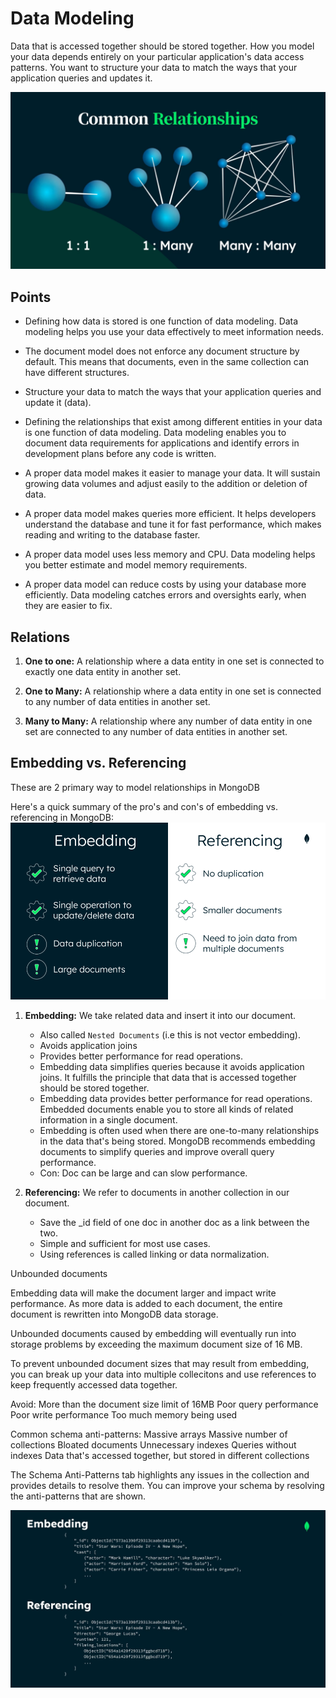 # Data Modeling

Data that is accessed together should be stored together. How you model your data depends entirely on your particular application's data access patterns. You want to structure your data to match the ways that your application queries and updates it.


<img src='./relationships.png'/>

## Points

- Defining how data is stored is one function of data modeling. Data modeling helps you use your data effectively to meet information needs.
- The document model does not enforce any document structure by default. This means that documents, even in the same collection can have different structures.
- Structure your data to match the ways that your application queries and update it (data).

- Defining the relationships that exist among different entities in your data is one function of data modeling. Data modeling enables you to document data requirements for applications and identify errors in development plans before any code is written.
- A proper data model makes it easier to manage your data. It will sustain growing data volumes and adjust easily to the addition or deletion of data.
- A proper data model makes queries more efficient. It helps developers understand the database and tune it for fast performance, which makes reading and writing to the database faster.
- A proper data model uses less memory and CPU. Data modeling helps you better estimate and model memory requirements.
- A proper data model can reduce costs by using your database more efficiently. Data modeling catches errors and oversights early, when they are easier to fix.

## Relations

1. **One to one:** A relationship where a data entity in one set is connected to exactly one data entity in another set.

2. **One to Many:** A relationship where a data entity in one set is connected to any number of data entities in another set.
3. **Many to Many:** A relationship where any number of data entity in one set are connected to any number of data entities in another set.

## Embedding vs. Referencing

These are 2 primary way to model relationships in MongoDB

Here's a quick summary of the pro's and con's of embedding vs. referencing in MongoDB:
<img src='./embedding.png'/>

1. **Embedding:** We take related data and insert it into our document.

   - Also called `Nested Documents` (i.e this is not vector embedding).
   - Avoids application joins
   - Provides better performance for read operations.
   - Embedding data simplifies queries because it avoids application joins. It fulfills the principle that data that is accessed together should be stored together.
   - Embedding data provides better performance for read operations. Embedded documents enable you to store all kinds of related information in a single document.
   - Embedding is often used when there are one-to-many relationships in the data that's being stored. MongoDB recommends embedding documents to simplify queries and improve overall query performance.
   - Con: Doc can be large and can slow performance.

2. **Referencing:** We refer to documents in another collection in our document.

   - Save the \_id field of one doc in another doc as a link between the two.
   - Simple and sufficient for most use cases.
   - Using references is called linking or data normalization.


Unbounded documents

Embedding data will make the document larger and impact write performance. As more data is added to each document, the entire document is rewritten into MongoDB data storage.

Unbounded documents caused by embedding will eventually run into storage problems by exceeding the maximum document size of 16 MB.

To prevent unbounded document sizes that may result from embedding, you can break up your data into multiple collecitons and use references to keep frequently accessed data together.

 Avoid:
More than the document size limit of 16MB
Poor query performance
Poor write performance
Too much memory being
used

Common schema
anti-patterns:
Massive arrays
Massive number of
collections
Bloated documents
Unnecessary indexes
Queries without indexes
Data that's accessed together, but stored in different collections

The Schema Anti-Patterns tab highlights any issues in the collection and provides details to resolve them. You can improve your schema by resolving the anti-patterns that are shown.




<img src='./Embedding-Referencing-example.png'/>
